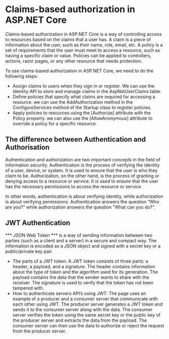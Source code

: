 # Claims-based authorization in ASP.NET Core

Claims-based authorization in ASP.NET Core is a way of controlling access to resources based on the claims that a user has. A claim is a piece of information about the user, such as their name, role, email, etc. A policy is a set of requirements that the user must meet to access a resource, such as having a specific claim or value. Policies can be applied to controllers, actions, razor pages, or any other resource that needs protection.

To use claims-based authorization in ASP.NET Core, we need to do the following steps:

- Assign claims to users when they sign in or register. We can use the Identity API to store and manage claims in the AspNetUserClaims table.
- Define policies that specify what claims are required for accessing a resource. we can use the AddAuthorization method in the ConfigureServices method of the Startup class to register policies.
- Apply policies to resources using the [Authorize] attribute with the Policy property. we can also use the [AllowAnonymous] attribute to override a policy for a specific resource.

## The difference between Authentication and Authorisation

Authentication and authorization are two important concepts in the field of information security. Authentication is the process of verifying the identity of a user, device, or system. It is used to ensure that the user is who they claim to be. Authorization, on the other hand, is the process of granting or denying access to a resource or service. It is used to ensure that the user has the necessary permissions to access the resource or service.

In other words, authentication is about verifying identity, while authorization is about verifying permissions. Authentication answers the question “Who are you?” while authorization answers the question "What can you do?".

## JWT Authentication

*** JSON Web Token *** is a way of sending information between two parties (such as a client and a server) in a secure and compact way. The information is encoded as a JSON object and signed with a secret key or a public/private key pair.

- The parts of a JWT token: A JWT token consists of three parts: a header, a payload, and a signature. The header contains information about the type of token and the algorithm used for its generation. The payload contains the data that the sender wants to share with the receiver. The signature is used to verify that the token has not been tampered with.
- How to authenticate servers API’s using JWT: The page uses an example of a producer and a consumer server that communicate with each other using JWT. The producer server generates a JWT token and sends it to the consumer server along with the data. The consumer server verifies the token using the same secret key or the public key of the producer server and extracts the data from the payload. The consumer server can then use the data to authorize or reject the request from the producer server.